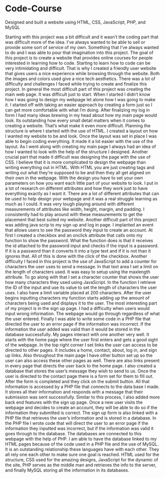 # Code-Course
Designed and built a website using HTML, CSS, JavaScript, PHP, and MySQL


Starting with this project was a bit difficult and it wasn’t the coding part that was
difficult more of the idea. I’ve always wanted to be able to sell or provide some sort of
service of my own. Something that I’ve always wanted to do and I was able to pour that
imagination into this project. The goal of this project is to create a website that provides
online courses for people interested in learning how to code. Starting to learn how to code
can be very intimidating and difficult. That is why I created a friendly user website that
gives users a nice experience while browsing through the website. Both the images and
colors used give a nice tech aesthetics.
There was a lot of difficulty and challenges I faced while trying to create and
finalize this project. In general the most difficult part of this project was creating the main
web page. It was difficult just to start. When I started I didn’t know how I was going to
design my webpage let alone how I was going to make it. I started off with taking an
easier approach by creating a form just so I can get more comfortable with what I’m
doing. After finalizing my log in form I had many ideas brewing in my head about how
my main page would look. Its outstanding how every small detail matters when it comes
to creating a website. That’s what make it even more difficult. Planning the structure is
where I started with the use of HTML. I created a layout on how I wanted my website to
be and look. Once the layout was set in place I was able to begin coding everything. It
made it a lot easier with the use of the layout. As I went along with creating my main
page I always had an idea of how I wanted to look with the help of the structure I
designed. Another crucial part that made it difficult was designing the page with the use
of CSS. I believe that it is more complicated to design the webpage than writing
everything out in HTML. With HTML you are just creating tags and writing out what
they’re supposed to be and then they all get aligned on their own in the webpage. With
the design you have to set your own parameters on how you want each little part of your
website to look. I put in a lot of research on different attributes and how they work just to
have everything exactly as I want it. There are a lot of different attributes that can be used
to help design your webpage and it was a real struggle learning as much as I could. It
was very tough playing around with different measurements of attributes like width,
height, margin, and padding. I consistently had to play around with these measurements
to get the placement that best suited my website. Another difficult part of this project was
adding java scrip to my sign up and log in page. I implanted an event that allows users to
see the password they input to create an account. At first I created a checkbox and an
onclick attribute that calls onto my function to show the password. What the function
does is that it receives the id attached to the password input and checks if the input is a
password. If it is a password than it converts it into a type text and if it is not than it
ignores that. All of this is done with the click of the checkbox. Another difficulty I faced
in this project is the use of JavaScript to add a counter for characters the user uses to send
a message. In that text area I set a limit on the length of characters used. It was easy to
setup using the maxlength attribute. To go along with that I set a character counter that
shows the user how many characters they used using JavaScript. In the function I retrieve
the ID of the input and use its value to set the length of characters the user uses. I also
have a limit variable placed at 200 characters. After the user begins inputting characters
my function starts adding up the amount of characters being used and displays it to the
user. The most interesting part of my project is in the sign up page. I had a difficulty
when users would input wrong information. The webpage would go through regardless of
what the user entered. Finally I was able to write some code in a PHP file that directed
the user to an error page if the information was incorrect. If the information the user
added was valid than it would be stored in the database successfully.
My pages interact with one another very well. It starts with the home page where
the user first enters and gets a good sight of the webpage. In the top right corner I set
links the user can access to be directed to other pages. It includes a home, contact, about,
log in, and sign up links. Also throughout the main page I have other button set up so the
user can also access these other pages as well. There are also links present in every page
that directs the user back to the home page. I also created a database that stores the user’s
message they wish to send to us. Once the user is directed to the contact page there is a
form set for them to fill out. After the form is completed and they click on the submit
button. All that information is accessed by a PHP file that connects to the data base I
made. It stores all their information and responds with a message that their submission
was sent successfully. Similar to this process, I also added more back end features with
the sign up page. Once a new user visits the webpage and decides to create an account,
they will be able to do so if the information they submitted is correct. The sign up form is
also linked with a PHP file that retrieves the user’s information and is stored in a
database. In the PHP file I wrote code that will direct the user to an error page if the
information they inputted was incorrect, but if the information was valid it goes through
to the database. The databases are connected to this webpage with the help of PHP. I am
able to have the database linked to my HTML pages because of the code used in a PHP
file and the use of MySQL. It is an outstanding relationship these languages have with
each other. They all rely one each other to make sure one goal is reached. HTML used for
the structure, CSS used for the amazing designs, JavaScript for the dynamic of the site,
PHP serves as the middle man and retrieves the info to the server, and finally MySQL
storing all the information in its databases.
